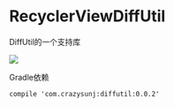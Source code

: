 # RecyclerViewDiffUtil
DiffUtil的一个支持库

[![](https://travis-ci.org/crazysunj/RecyclerViewDiffUtil.svg?branch=master)](https://travis-ci.org/crazysunj/RecyclerViewDiffUtil)




Gradle依赖

```
compile 'com.crazysunj:diffutil:0.0.2'
```
